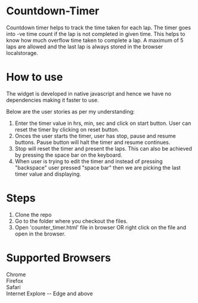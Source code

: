 # Countdown-Timer

Countdown timer helps to track the time taken for each lap. The timer goes into -ve time count if the lap is not completed in given time. This helps to know how much overflow time taken to complete a lap. A maximum of 5 laps are allowed and the last lap is always stored in the browser localstorage.

# How to use

The widget is developed in native javascript and hence we have no dependencies making it faster to use. 

Below are the user stories as per my understanding:
1. Enter the timer value in hrs, min, sec and click on start button. User can reset the timer by clicking on reset button.
2. Onces the user starts the timer, user has stop, pause and resume buttons. Pause button will halt the timer and resume continues.
3. Stop will reset the timer and present the laps. This can also be achieved by pressing the space bar on the keyboard.
4. When user is trying to edit the timer and instead of pressing "backspace" user pressed "space bar" then we are picking the last timer value and displaying.

# Steps

1. Clone the repo<br />
2. Go to the folder where you checkout the files.<br />
3. Open 'counter_timer.html' file in browser OR right click on the file and open in the browser.<br />

# Supported Browsers

Chrome<br/>
Firefox<br />
Safari<br />
Internet Explore -- Edge and above